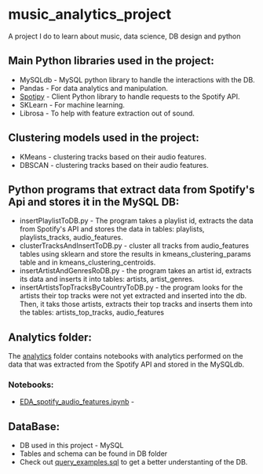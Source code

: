 # music_analytics_project
A project I do to learn about music, data science, DB design and python

## Main Python libraries used in the project:
* MySQLdb - MySQL python library to handle the interactions with the DB.
* Pandas - For data analytics and manipulation.
* [Spotipy](https://spotipy.readthedocs.io/en/2.13.0/) - Client Python library to handle requests to the Spotify API.
* SKLearn - For machine learning.
* Librosa - To help with feature extraction out of sound.

## Clustering models used in the project:
* KMeans - clustering tracks based on their audio features.
* DBSCAN - clustering tracks based on their audio features.

## Python programs that extract data from Spotify's Api and stores it in the MySQL DB:
* insertPlaylistToDB.py - The program takes a playlist id, extracts the data from Spotify's API and stores the data in tables: playlists, playlists_tracks, audio_features.
* clusterTracksAndInsertToDB.py - cluster all tracks from audio_features tables using sklearn and store the results in kmeans_clustering_params table and in kmeans_clustering_centroids.
* insertArtistAndGenresRoDB.py - the program takes an artist id, extracts its data and inserts it into tables: artists, artist_genres.
* insertArtistsTopTracksByCountryToDB.py - the program looks for the artists their top tracks were not yet extracted and inserted into the db. Then, it taks those artists, extracts their top tracks and inserts them into the tables: artists_top_tracks, audio_features

## Analytics folder:
The [analytics](https://github.com/orenzion/music_analytics_project/tree/master/analytics) folder contains notebooks with analytics performed on the data that was extracted from the Spotify API and stored in the MySQLdb.

### Notebooks:
* [EDA_spotify_audio_features.ipynb](https://github.com/orenzion/music_analytics_project/blob/master/analytics/EDA_spotify_audio_features.ipynb) - 

## DataBase:
* DB used in this project - MySQL
* Tables and schema can be found in DB folder 
* Check out [query_examples.sql](https://github.com/orenzion/music_analytics_project/blob/master/DB/query_examples.sql) to get a better understanting of the DB.

